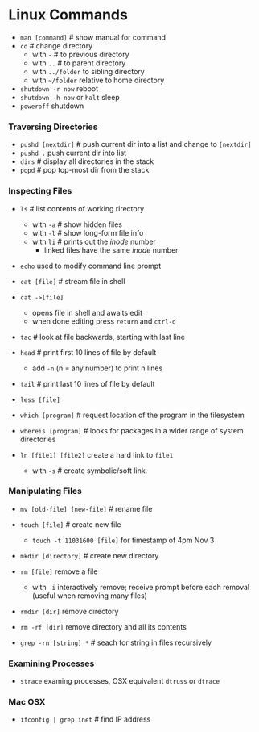 # Linux Commands

* `man [command]`    # show manual for command
* `cd` # change directory
    * with `-`  # to previous directory
    * with `..` # to parent directory
    * with `../folder` to sibling directory
    * with `~/folder` relative to home directory
* `shutdown -r now` reboot
* `shutdown -h now` or `halt` sleep
* `poweroff` shutdown

### Traversing Directories
* `pushd [nextdir]` # push current dir into a list and change to `[nextdir]`
* `pushd .` push current dir into list
* `dirs` # display all directories in the stack
* `popd` # pop top-most dir from the stack 

### Inspecting Files

* `ls`     # list contents of working rirectory
    * with `-a`    # show hidden files
    * with `-l` # show long-form file info
    * with `li` # prints out the *inode* number
        * linked files have the same *inode* number
* `echo` used to modify command line prompt
* `cat [file]`    # stream file in shell
* `cat ->[file]`
    * opens file in shell and awaits edit
    * when done editing press `return` and `ctrl-d`
* `tac` # look at file backwards, starting with last line
* `head` # print first 10 lines of file by default
    * add `-n` (n = any number) to print n lines
* `tail` # print last 10 lines of file by default

* `less [file]`

* `which [program]`  # request location of the program in the filesystem
* `whereis [program]` # looks for packages in a wider range of system directories
* `ln [file1] [file2]` create a hard link to `file1`
    * with `-s` # create symbolic/soft link.

### Manipulating Files
* `mv [old-file] [new-file]`    # rename file
* `touch [file]`    # create new file
    * `touch -t 11031600 [file]` for timestamp of 4pm Nov 3
* `mkdir [directory]`    # create new directory
* `rm [file]` remove a file
    * with `-i` interactively remove; receive prompt before each removal (useful when removing many files)
* `rmdir [dir]` remove directory
* `rm -rf [dir]` remove directory and all its contents

* `grep -rn [string] *`    # seach for string in files recursively

### Examining Processes
* `strace` examing processes, OSX equivalent `dtruss` or `dtrace`

### Mac OSX
* `ifconfig | grep inet` # find IP address
